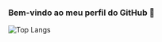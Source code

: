 ### Bem-vindo ao meu perfil do GitHub 👋
![Top Langs](https://github-readme-stats.vercel.app/api/top-langs/?username=anuraghazra&hide_progress=true)




